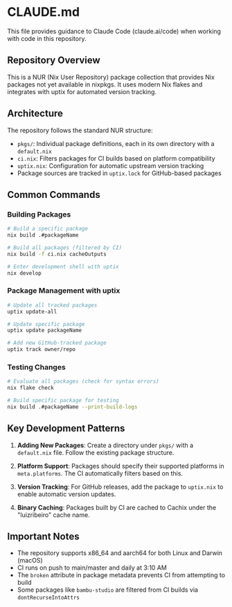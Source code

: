 # CLAUDE.md

This file provides guidance to Claude Code (claude.ai/code) when working with code in this repository.

## Repository Overview

This is a NUR (Nix User Repository) package collection that provides Nix packages not yet available in nixpkgs. It uses modern Nix flakes and integrates with uptix for automated version tracking.

## Architecture

The repository follows the standard NUR structure:
- `pkgs/`: Individual package definitions, each in its own directory with a `default.nix`
- `ci.nix`: Filters packages for CI builds based on platform compatibility
- `uptix.nix`: Configuration for automatic upstream version tracking
- Package sources are tracked in `uptix.lock` for GitHub-based packages

## Common Commands

### Building Packages
```bash
# Build a specific package
nix build .#packageName

# Build all packages (filtered by CI)
nix build -f ci.nix cacheOutputs

# Enter development shell with uptix
nix develop
```

### Package Management with uptix
```bash
# Update all tracked packages
uptix update-all

# Update specific package
uptix update packageName

# Add new GitHub-tracked package
uptix track owner/repo
```

### Testing Changes
```bash
# Evaluate all packages (check for syntax errors)
nix flake check

# Build specific package for testing
nix build .#packageName --print-build-logs
```

## Key Development Patterns

1. **Adding New Packages**: Create a directory under `pkgs/` with a `default.nix` file. Follow the existing package structure.

2. **Platform Support**: Packages should specify their supported platforms in `meta.platforms`. The CI automatically filters based on this.

3. **Version Tracking**: For GitHub releases, add the package to `uptix.nix` to enable automatic version updates.

4. **Binary Caching**: Packages built by CI are cached to Cachix under the "luizribeiro" cache name.

## Important Notes

- The repository supports x86_64 and aarch64 for both Linux and Darwin (macOS)
- CI runs on push to main/master and daily at 3:10 AM
- The `broken` attribute in package metadata prevents CI from attempting to build
- Some packages like `bambu-studio` are filtered from CI builds via `dontRecurseIntoAttrs`